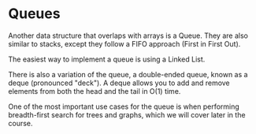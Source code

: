 # Queues

Another data structure that overlaps with arrays is a Queue. They are also similar to stacks, except they follow a FIFO approach (First in First Out).

The easiest way to implement a queue is using a Linked List.

There is also a variation of the queue, a double-ended queue, known as a deque (pronounced "deck"). A deque allows you to add and remove elements from both the head and the tail in O(1) time.

One of the most important use cases for the queue is when performing breadth-first search for trees and graphs, which we will cover later in the course.

